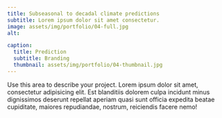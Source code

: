 ```yaml
---
title: Subseasonal to decadal climate predictions
subtitle: Lorem ipsum dolor sit amet consectetur.
image: assets/img/portfolio/04-full.jpg
alt: 

caption:
  title: Prediction
  subtitle: Branding
  thumbnail: assets/img/portfolio/04-thumbnail.jpg
---
```

Use this area to describe your project. Lorem ipsum dolor sit amet, consectetur adipisicing elit. Est blanditiis dolorem culpa incidunt minus dignissimos deserunt repellat aperiam quasi sunt officia expedita beatae cupiditate, maiores repudiandae, nostrum, reiciendis facere nemo!


